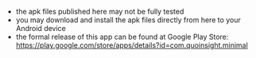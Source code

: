 - the apk files published here may not be fully tested
- you may download and install the apk files directly from here to your Android device
- the formal release of this app can be found at Google Play Store: https://play.google.com/store/apps/details?id=com.quoinsight.minimal
